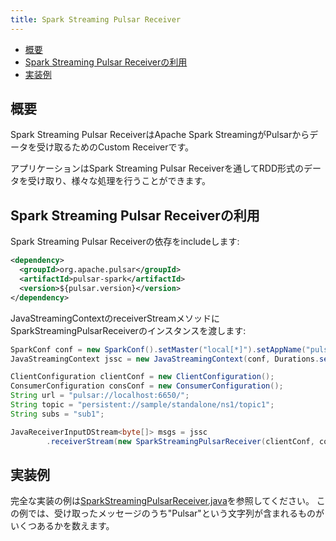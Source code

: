 ```yaml
---
title: Spark Streaming Pulsar Receiver
---
```


<!-- TOC depthFrom:2 depthTo:3 withLinks:1 updateOnSave:1 orderedList:0 -->

- [概要](#概要)
- [Spark Streaming Pulsar Receiverの利用](#spark-streaming-pulsar-receiverの利用)
- [実装例](#実装例)

<!-- /TOC -->

## 概要
Spark Streaming Pulsar ReceiverはApache Spark StreamingがPulsarからデータを受け取るためのCustom Receiverです。

アプリケーションはSpark Streaming Pulsar Receiverを通してRDD形式のデータを受け取り、様々な処理を行うことができます。

## Spark Streaming Pulsar Receiverの利用
Spark Streaming Pulsar Receiverの依存をincludeします:

```xml
<dependency>
  <groupId>org.apache.pulsar</groupId>
  <artifactId>pulsar-spark</artifactId>
  <version>${pulsar.version}</version>
</dependency>
```

JavaStreamingContextのreceiverStreamメソッドにSparkStreamingPulsarReceiverのインスタンスを渡します:
```java
SparkConf conf = new SparkConf().setMaster("local[*]").setAppName("pulsar-spark");
JavaStreamingContext jssc = new JavaStreamingContext(conf, Durations.seconds(5));

ClientConfiguration clientConf = new ClientConfiguration();
ConsumerConfiguration consConf = new ConsumerConfiguration();
String url = "pulsar://localhost:6650/";
String topic = "persistent://sample/standalone/ns1/topic1";
String subs = "sub1";

JavaReceiverInputDStream<byte[]> msgs = jssc
        .receiverStream(new SparkStreamingPulsarReceiver(clientConf, consConf, url, topic, subs));
```


## 実装例
完全な実装の例は[SparkStreamingPulsarReceiver.java](../../../pulsar-spark/src/test/java/org/apache/pulsar/spark/example/SparkStreamingPulsarReceiverExample.java)を参照してください。
この例では、受け取ったメッセージのうち"Pulsar"という文字列が含まれるものがいくつあるかを数えます。

